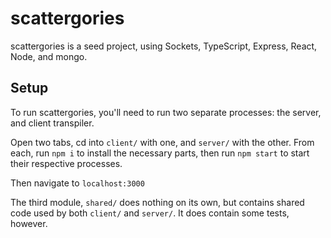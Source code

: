 # scattergories

scattergories is a seed project, using Sockets, TypeScript, Express, React, Node, and mongo.

## Setup

To run scattergories, you'll need to run two separate processes: the server, and client transpiler.

Open two tabs, cd into `client/` with one, and `server/` with the other. From each, run `npm i` to install the necessary parts, then run `npm start` to start their respective processes.

Then navigate to `localhost:3000`

The third module, `shared/` does nothing on its own, but contains shared code used by both `client/` and `server/`. It does contain some tests, however.